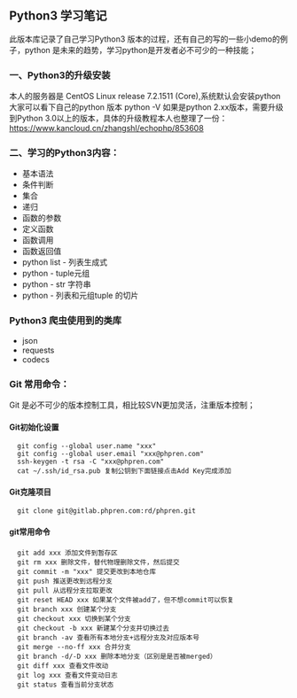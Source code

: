 ## Python3 学习笔记
此版本库记录了自己学习Python3 版本的过程，还有自己的写的一些小demo的例子，python 是未来的趋势，学习python是开发者必不可少的一种技能；

### 一、Python3的升级安装
本人的服务器是 CentOS Linux release 7.2.1511 (Core),系统默认会安装python 大家可以看下自己的python 版本 python -V  如果是python 2.xx版本，需要升级到Python 3.0以上的版本，具体的升级教程本人也整理了一份：https://www.kancloud.cn/zhangshl/echophp/853608
### 二、学习的Python3内容：
* 基本语法
* 条件判断
* 集合
* 递归
* 函数的参数
* 定义函数
* 函数调用
* 函数返回值
* python list - 列表生成式
* python - tuple元组
* python - str 字符串
* python - 列表和元组tuple 的切片

### Python3 爬虫使用到的类库
* json 
* requests
* codecs


### Git 常用命令：
Git 是必不可少的版本控制工具，相比较SVN更加灵活，注重版本控制；
#### Git初始化设置

      git config --global user.name "xxx" 
      git config --global user.email "xxx@phpren.com"
      ssh-keygen -t rsa -C "xxx@phpren.com"
      cat ~/.ssh/id_rsa.pub 复制公钥到下面链接点击Add Key完成添加
 #### Git克隆项目 

      git clone git@gitlab.phpren.com:rd/phpren.git
#### git常用命令
      git add xxx 添加文件到暂存区
      git rm xxx 删除文件，替代物理删除文件，然后提交
      git commit -m "xxx" 提交更改到本地仓库
      git push 推送更改到远程分支
      git pull 从远程分支拉取更改
      git reset HEAD xxx 如果某个文件被add了，但不想commit可以恢复
      git branch xxx 创建某个分支
      git checkout xxx 切换到某个分支
      git checkout -b xxx 新建某个分支并切换过去
      git branch -av 查看所有本地分支+远程分支及对应版本号
      git merge --no-ff xxx 合并分支
      git branch -d/-D xxx 删除本地分支（区别是是否被merged）
      git diff xxx 查看文件改动
      git log xxx 查看文件变动日志
	  git status 查看当前分支状态

